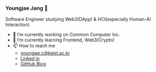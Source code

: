 ### Youngjae Jang 👋

Software Engineer studying Web3(DApp) & HCI(especially Human-AI Interaction)
- 🔭 I’m currently working on Common Computer Inc.
- 🌱 I’m currently learning Frontend, Web3(Crypto)
- 📫 How to reach me
   - youngjae.c@kaist.ac.kr
   - [Linked in](https://www.linkedin.com/in/youngjae-jang-a3b9621ab/)
   - [GitHub Blog](https://youngjae99.github.io)

<!--
**youngjae99/youngjae99** is a ✨ _special_ ✨ repository because its `README.md` (this file) appears on your GitHub profile.

Here are some ideas to get you started:

- 🔭 I’m currently working on ...
- 🌱 I’m currently learning ...
- 👯 I’m looking to collaborate on ...
- 🤔 I’m looking for help with ...
- 💬 Ask me about ...
- 📫 How to reach me: ...
- 😄 Pronouns: ...
- ⚡ Fun fact: ...
-->
